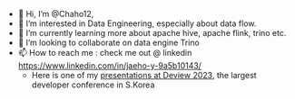 - 👋 Hi, I’m @Chaho12, 
- 👀 I’m interested in Data Engineering, especially about data flow.
- 🌱 I’m currently learning more about apache hive, apache flink, trino etc.
- 💞️ I’m looking to collaborate on data engine Trino
- 📫 How to reach me : check me out @ linkedin https://www.linkedin.com/in/jaeho-y-9a5b10143/
  - Here is one of my [presentations at Deview 2023](https://deview.kr/2023/sessions/555), the largest developer conference in S.Korea 

<!---
Chaho12/Chaho12 is a ✨ special ✨ repository because its `README.md` (this file) appears on your GitHub profile.
You can click the Preview link to take a look at your changes.
--->
